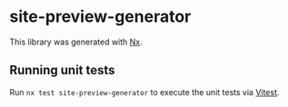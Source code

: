 # site-preview-generator

This library was generated with [Nx](https://nx.dev).

## Running unit tests

Run `nx test site-preview-generator` to execute the unit tests via [Vitest](https://vitest.dev/).
